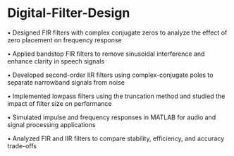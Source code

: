 # Digital-Filter-Design
• Designed FIR filters with complex conjugate zeros to analyze the effect of zero placement on frequency response

• Applied bandstop FIR filters to remove sinusoidal interference and enhance clarity in speech signals

• Developed second-order IIR filters using complex-conjugate poles to separate narrowband signals from noise

• Implemented lowpass filters using the truncation method and studied the impact of filter size on performance

• Simulated impulse and frequency responses in MATLAB for audio and signal processing applications

• Analyzed FIR and IIR filters to compare stability, efficiency, and accuracy trade-offs
